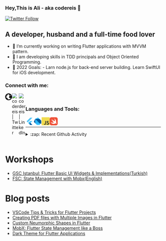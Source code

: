 ### Hey,This is Ali - aka codereis 👋

 
[![Twitter Follow](https://img.shields.io/twitter/follow/codereis1?label=Follow%20codereis&style=social)](https://twitter.com/Codereis1)


## A developer, husband and a full-time food lover

- :calling: I’m currently working on writing Flutter applications with MVVM pattern.
- :beginner: I am developing skills in TDD principals and Object Oriented Programming.
- 🔭 2022 Goals: - Larn node.js for back-end server building. Learn SwiftUI for iOS development.

### Connect with me:

[<img align="left" alt="codereis" width="22px" src="https://raw.githubusercontent.com/iconic/open-iconic/master/svg/globe.svg" />][website]
[<img align="left" alt="codereis | Twitter" width="22px" src="https://cdn.jsdelivr.net/npm/simple-icons@v3/icons/twitter.svg" />][twitter]
[<img align="left" alt="codereis | LinkedIn" width="22px" src="https://cdn.jsdelivr.net/npm/simple-icons@v3/icons/linkedin.svg" />][linkedin]


<br />

### Languages and Tools:

<img align="left" alt="GitHub" width="26px" src="https://raw.githubusercontent.com/github/explore/cebd63002168a05a6a642f309227eefeccd92950/topics/flutter/flutter.png" />

<img align="left" alt="GitHub" width="26px" src="https://raw.githubusercontent.com/github/explore/80688e429a7d4ef2fca1e82350fe8e3517d3494d/topics/dart/dart.png" />

<img align="left" alt="JavaScript" width="26px" src="https://raw.githubusercontent.com/github/explore/80688e429a7d4ef2fca1e82350fe8e3517d3494d/topics/javascript/javascript.png" />

<img align="left" alt="JavaScript" width="26px" src="https://raw.githubusercontent.com/github/explore/80688e429a7d4ef2fca1e82350fe8e3517d3494d/topics/swift/swift.png" />

<br />

---

<details>
  <summary>:zap: Recent Github Activity</summary>
 
<!--START_SECTION:waka-->
```text
Week: 30 May, 2022 - 06 June, 2022

Dart       18 hrs 10 mins  ███████████████████████▒░   92.83 % 
YAML       31 mins         ▓░░░░░░░░░░░░░░░░░░░░░░░░   02.72 % 
Other      24 mins         ▓░░░░░░░░░░░░░░░░░░░░░░░░   02.06 % 
JSON       12 mins         ▒░░░░░░░░░░░░░░░░░░░░░░░░   01.07 % 
Markdown   4 mins          ░░░░░░░░░░░░░░░░░░░░░░░░░   00.41 % 
```
<!--END_SECTION:waka-->
</details>

<br />

# Workshops
- [GSC Istanbul: Flutter Basic UI Widgets & Implementations(Turkish)](https://www.youtube.com/watch?v=qnjXDaLoB-g&t=505s)
- [FSC: State Management with Mobx(English)](https://www.youtube.com/watch?v=yPiFCeBR_mk&t=15235s)


# Blog posts
<!-- BLOG-POST-LIST:START -->
- [VSCode Tips &amp; Tricks for Flutter Projects](https://dev.to/husbycodereis/vscode-tips-tricks-for-flutter-projects-4m12)
- [Creating PDF files with Multiple Images in Flutter](https://dev.to/husbycodereis/creating-pdf-files-with-multiple-images-in-flutter-3eco)
- [Custom Neumorphic Shapes in Flutter](https://dev.to/husbycodereis/custom-neumorphic-shapes-in-flutter-1mml)
- [MobX: Flutter State Management like a Boss](https://dev.to/husbycodereis/mobx-flutter-state-management-like-a-boss-28m5)
- [Dark Theme for Flutter Applications](https://dev.to/husbycodereis/dark-theme-for-flutter-applications-2ngp)
<!-- BLOG-POST-LIST:END -->

[website]: https://codereis.com
[twitter]: https://twitter.com/Codereis1
[linkedin]: https://www.linkedin.com/in/alirizareisoglu/
